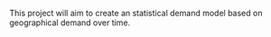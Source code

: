 This project will aim to create an statistical demand model based on geographical demand over time.


